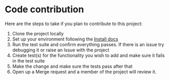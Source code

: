 # Code contribution
Here are the steps to take if you plan to contribute to this project:
1. Clone the project locally 
2. Set up your environment following the [Install docs](./Install.md)
3. Run the test suite and confirm everything passes. If there is an issue try debugging it or raise an Issue with the project
4. Create test(s) for the functionality you wish to add and make sure it fails in the test suite
5. Make the change and make sure the tests pass after that
6. Open up a Merge request and a member of the project will review it.

